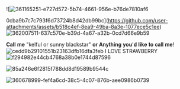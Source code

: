 
![![361165251-e727d572-5b74-4661-956e-b76de7810af6](https://github.com/user-attachments/assets/818add98-937c-49c2-8865-17dda536911f)

0cba9b7c7c793f6d73724b8d42db99bc](https://github.com/user-attachments/assets/b518c4ef-8ea9-49ba-8a3e-1077ece5c1ee)
![362007511-637c570e-b39d-4a67-a32b-0cd7d66e9b59](https://github.com/user-attachments/assets/76f2d06b-7106-4d00-bfeb-04512968dda0)





𝐂𝐚𝐥𝐥 𝐦𝐞 "kelful or sunny blackstar" 𝐨𝐫 𝐀𝐧𝐲𝐭𝐡𝐢𝐧𝐠 𝐲𝐨𝐮'𝐝 𝐥𝐢𝐤𝐞 𝐭𝐨 𝐜𝐚𝐥𝐥 𝐦𝐞!
![cedd9b29101551b23163dfb16dfa3feb](https://github.com/user-attachments/assets/4e8fab11-4b48-4169-ad68-634fa6899e86)
I LOVE STRAWBERRY
![f294982e44cb4768a38b0e1744d87596](https://github.com/user-attachments/assets/8b5480d4-53cf-4297-99bc-325f4676a658)

![85a246e6f2815f788dd8d19589b9544c](https://github.com/user-attachments/assets/81f6f4cd-c21d-40c5-9cd2-4f4a510c550a)


![360678999-fef4a6cd-38c5-4c07-876b-aee0986b0739](https://github.com/user-attachments/assets/e727d572-5b74-4661-956e-b76de7810af6)

